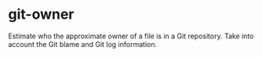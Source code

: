 # git-owner

Estimate who the approximate owner of a file is in a Git repository. Take into account the Git blame and Git log information.
